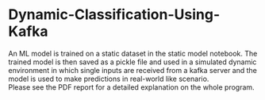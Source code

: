 # Dynamic-Classification-Using-Kafka
An ML model is trained on a static dataset in the static model notebook. The trained model is then saved as a pickle file and used in a simulated dynamic environment in which single inputs are received from a kafka server and the model is used to make predictions in real-world like scenario. \
Please see the PDF report for a detailed explanation on the whole program.
